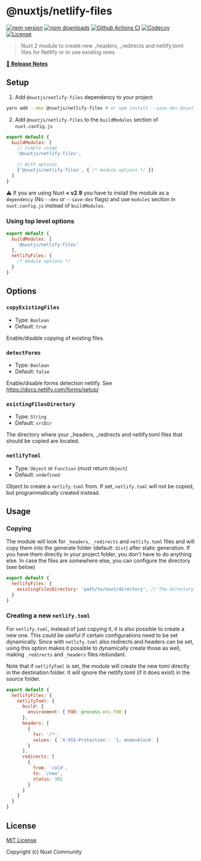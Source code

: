 # @nuxtjs/netlify-files

[![npm version][npm-version-src]][npm-version-href]
[![npm downloads][npm-downloads-src]][npm-downloads-href]
[![Github Actions CI][github-actions-ci-src]][github-actions-ci-href]
[![Codecov][codecov-src]][codecov-href]
[![License][license-src]][license-href]

> Nuxt 2 module to create new _headers, _redirects and netlify.toml files for Netlify or to use existing ones

[📖 **Release Notes**](./CHANGELOG.md)

## Setup

1. Add `@nuxtjs/netlify-files` dependency to your project

```bash
yarn add --dev @nuxtjs/netlify-files # or npm install --save-dev @nuxtjs/netlify-files
```

2. Add `@nuxtjs/netlify-files` to the `buildModules` section of `nuxt.config.js`

```js
export default {
  buildModules: [
    // Simple usage
    '@nuxtjs/netlify-files',

    // With options
    ['@nuxtjs/netlify-files', { /* module options */ }]
  ]
}
```

:warning: If you are using Nuxt **< v2.9** you have to install the module as a `dependency` (No `--dev` or `--save-dev` flags) and use `modules` section in `nuxt.config.js` instead of `buildModules`.

### Using top level options

```js
export default {
  buildModules: [
    '@nuxtjs/netlify-files'
  ],
  netlifyFiles: {
    /* module options */
  }
}
```

## Options

### `copyExistingFiles`

- Type: `Boolean`
- Default: `true`

Enable/disable copying of existing files.

### `detectForms`

- Type: `Boolean`
- Default: `false`

Enable/disable forms detection netlify. See https://docs.netlify.com/forms/setup/

### `existingFilesDirectory`

- Type: `String`
- Default: `srcDir`

The directory where your _headers, _redirects and netlify.toml files that should be copied are located.

### `netlifyToml`

- Type: `Object` or `Function` (must return `Object`)
- Default: `undefined`

Object to create a `netlify.toml` from. If set, `netlify.toml` will not be copied, but programmatically created instead.

## Usage

### Copying

The module will look for `_headers`, `_redirects` and `netlify.toml` files and will copy them into the generate folder
(default: `dist`) after static generation. If you have them directly in your project folder, you don't have to do anything else. In case the files are somewhere else, you can configure the directory (see below)

```js
export default {
  netlifyFiles: {
    existingFilesDirectory: 'path/to/nuxt/directory', // The directory where your _headers, _redirects and netlify.toml files are located
  }
}
```

### Creating a new `netlify.toml`

For `netlify.toml`, instead of just copying it, it is also possible to create a new one. This could be useful if certain configurations need to be set dynamically.
Since with `netlify.toml` also redirects and headers can be set, using this option makes it possible to dynamically create those as well, making `_redirects` and `_headers` files redundant.

Note that if `netlifyToml` is set, the module will create the new toml directly in the destination folder. It will ignore the netlify.toml (if it does exist) in the source folder.

```js
export default {
  netlifyFiles: {
    netlifyToml: {
      build: {
        environment: { FOO: process.env.FOO }
      },
      headers: [
        {
          for: '/*',
          values: { 'X-XSS-Protection': '1; mode=block' }
        }
      ],
      redirects: [
        {
          from: '/old',
          to: '/new',
          status: 302
        }
      ]
    }
  }
}
```


## License

[MIT License](./LICENSE)

Copyright (c) Nuxt Community

<!-- Badges -->
[npm-version-src]: https://img.shields.io/npm/v/@nuxtjs/netlify-files/latest.svg
[npm-version-href]: https://npmjs.com/package/@nuxtjs/netlify-files

[npm-downloads-src]: https://img.shields.io/npm/dt/@nuxtjs/netlify-files.svg
[npm-downloads-href]: https://npmjs.com/package/@nuxtjs/netlify-files

[github-actions-ci-src]: https://github.com/nuxt-community/netlify-files-module/workflows/ci/badge.svg
[github-actions-ci-href]: https://github.com/nuxt-community/netlify-files-module/actions?query=workflow%3Aci

[codecov-src]: https://img.shields.io/codecov/c/github/nuxt-community/netlify-files-module.svg
[codecov-href]: https://codecov.io/gh/nuxt-community/netlify-files-module

[license-src]: https://img.shields.io/npm/l/@nuxtjs/netlify-files.svg
[license-href]: https://npmjs.com/package/@nuxtjs/netlify-files

